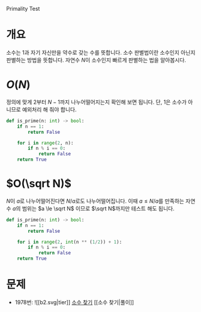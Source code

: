 Primality Test
# 개요
소수는 $1$과 자기 자신만을 약수로 갖는 수를 뜻합니다. 소수 판별법이란 소수인지 아닌지 판별하는 방법을 뜻합니다. 자연수 $N$이 소수인지 빠르게 판별하는 법을 알아봅시다.
# $O(N)$
정의에 맞게 $2$부터 $N-1$까지 나누어떨어지는지 확인해 보면 됩니다. 단, $1$은 소수가 아니므로 예외처리 해 줘야 합니다.
```python
def is_prime(n: int) -> bool:
    if n == 1:
        return False

    for i in range(2, n):
        if n % i == 0:
            return False
    return True
```
# $O(\sqrt N)$
$N$이 $a$로 나누어떨어진다면 $N / a$로도 나누어떨어집니다. 이때 $a \le N / a$를 만족하는 자연수 $a$의 범위는 $a \le \sqrt N$ 이므로 $\sqrt N$까지만 테스트 해도 됩니다.
```python
def is_prime(n: int) -> bool:
    if n == 1:
        return False

    for i in range(2, int(n ** (1/2)) + 1):
        if n % i == 0:
            return False
    return True
```
# 문제
- 1978번: ![[b2.svg|tier]] [소수 찾기](https://www.acmicpc.net/problem/1978) [[소수 찾기|풀이]]